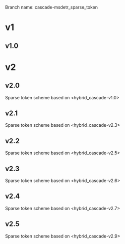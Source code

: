 Branch name: cascade-msdetr_sparse_token

# v1
## v1.0



# v2
## v2.0
Sparse token scheme based on <hybrid_cascade-v1.0>

## v2.1
Sparse token scheme based on <hybrid_cascade-v2.3>

## v2.2
Sparse token scheme based on <hybrid_cascade-v2.5>

## v2.3
Sparse token scheme based on <hybrid_cascade-v2.6>

## v2.4
Sparse token scheme based on <hybrid_cascade-v2.7>

## v2.5
Sparse token scheme based on <hybrid_cascade-v2.9>